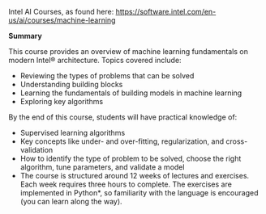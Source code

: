 Intel AI Courses, as found here: https://software.intel.com/en-us/ai/courses/machine-learning


**Summary**

This course provides an overview of machine learning fundamentals on modern Intel® architecture. Topics covered include:

- Reviewing the types of problems that can be solved
- Understanding building blocks
- Learning the fundamentals of building models in machine learning
- Exploring key algorithms

By the end of this course, students will have practical knowledge of:

- Supervised learning algorithms
- Key concepts like under- and over-fitting, regularization, and cross-validation
- How to identify the type of problem to be solved, choose the right algorithm, tune parameters, and validate a model
- The course is structured around 12 weeks of lectures and exercises. Each week requires three hours to complete. The exercises are implemented in Python*, so familiarity with the language is encouraged (you can learn along the way).
